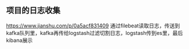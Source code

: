 

## 项目的日志收集
https://www.jianshu.com/p/0a5acf831409
通过filebeat读取日志，传送到kafka队列里，kafka再传给logstash过滤切割日志，logstash传到es里，最后kibana展示
